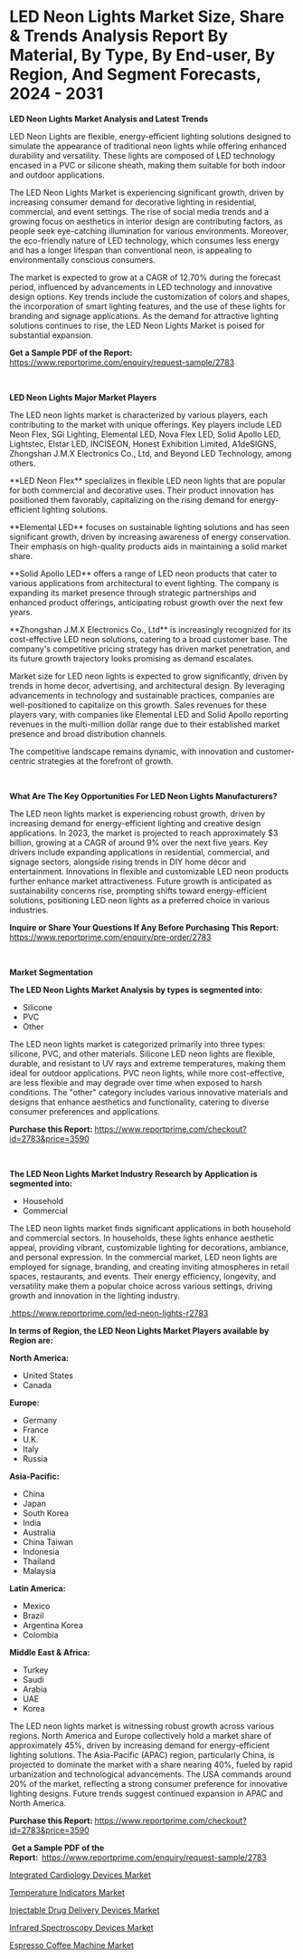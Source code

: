 <p><h1>LED Neon Lights Market Size, Share & Trends Analysis Report By Material, By Type, By End-user, By Region, And Segment Forecasts, 2024 - 2031</h1></p><p><strong>LED Neon Lights Market Analysis and Latest Trends</strong></p>
<p><p>LED Neon Lights are flexible, energy-efficient lighting solutions designed to simulate the appearance of traditional neon lights while offering enhanced durability and versatility. These lights are composed of LED technology encased in a PVC or silicone sheath, making them suitable for both indoor and outdoor applications. </p><p>The LED Neon Lights Market is experiencing significant growth, driven by increasing consumer demand for decorative lighting in residential, commercial, and event settings. The rise of social media trends and a growing focus on aesthetics in interior design are contributing factors, as people seek eye-catching illumination for various environments. Moreover, the eco-friendly nature of LED technology, which consumes less energy and has a longer lifespan than conventional neon, is appealing to environmentally conscious consumers.</p><p>The market is expected to grow at a CAGR of 12.70% during the forecast period, influenced by advancements in LED technology and innovative design options. Key trends include the customization of colors and shapes, the incorporation of smart lighting features, and the use of these lights for branding and signage applications. As the demand for attractive lighting solutions continues to rise, the LED Neon Lights Market is poised for substantial expansion.</p></p>
<p><strong>Get a Sample PDF of the Report:&nbsp;</strong> <a href="https://www.reportprime.com/enquiry/request-sample/2783?utm_campaign=28&utm_medium=2&utm_source=Github&utm_content=ia&utm_term=24122024&utm_id=led-neon-lights">https://www.reportprime.com/enquiry/request-sample/2783</a></p>
<p>&nbsp;</p>
<p><strong>LED Neon Lights Major Market Players</strong></p>
<p><p>The LED neon lights market is characterized by various players, each contributing to the market with unique offerings. Key players include LED Neon Flex, SGi Lighting, Elemental LED, Nova Flex LED, Solid Apollo LED, Lightstec, Elstar LED, INCISEON, Honest Exhibition Limited, A1deSIGNS, Zhongshan J.M.X Electronics Co., Ltd, and Beyond LED Technology, among others.</p><p>**LED Neon Flex** specializes in flexible LED neon lights that are popular for both commercial and decorative uses. Their product innovation has positioned them favorably, capitalizing on the rising demand for energy-efficient lighting solutions.</p><p>**Elemental LED** focuses on sustainable lighting solutions and has seen significant growth, driven by increasing awareness of energy conservation. Their emphasis on high-quality products aids in maintaining a solid market share.</p><p>**Solid Apollo LED** offers a range of LED neon products that cater to various applications from architectural to event lighting. The company is expanding its market presence through strategic partnerships and enhanced product offerings, anticipating robust growth over the next few years.</p><p>**Zhongshan J.M.X Electronics Co., Ltd** is increasingly recognized for its cost-effective LED neon solutions, catering to a broad customer base. The company's competitive pricing strategy has driven market penetration, and its future growth trajectory looks promising as demand escalates.</p><p>Market size for LED neon lights is expected to grow significantly, driven by trends in home decor, advertising, and architectural design. By leveraging advancements in technology and sustainable practices, companies are well-positioned to capitalize on this growth. Sales revenues for these players vary, with companies like Elemental LED and Solid Apollo reporting revenues in the multi-million dollar range due to their established market presence and broad distribution channels.</p><p>The competitive landscape remains dynamic, with innovation and customer-centric strategies at the forefront of growth.</p></p>
<p>&nbsp;</p>
<p><strong>What Are The Key Opportunities For LED Neon Lights Manufacturers?</strong></p>
<p><p>The LED neon lights market is experiencing robust growth, driven by increasing demand for energy-efficient lighting and creative design applications. In 2023, the market is projected to reach approximately $3 billion, growing at a CAGR of around 9% over the next five years. Key drivers include expanding applications in residential, commercial, and signage sectors, alongside rising trends in DIY home décor and entertainment. Innovations in flexible and customizable LED neon products further enhance market attractiveness. Future growth is anticipated as sustainability concerns rise, prompting shifts toward energy-efficient solutions, positioning LED neon lights as a preferred choice in various industries.</p></p>
<p><strong>Inquire or Share Your Questions If Any Before Purchasing This Report:</strong> <a href="https://www.reportprime.com/enquiry/pre-order/2783?utm_campaign=28&utm_medium=2&utm_source=Github&utm_content=ia&utm_term=24122024&utm_id=led-neon-lights">https://www.reportprime.com/enquiry/pre-order/2783</a></p>
<p>&nbsp;</p>
<p><strong>Market Segmentation</strong></p>
<p><strong>The LED Neon Lights Market Analysis by types is segmented into:</strong></p>
<p><ul><li>Silicone</li><li>PVC</li><li>Other</li></ul></p>
<p><p>The LED neon lights market is categorized primarily into three types: silicone, PVC, and other materials. Silicone LED neon lights are flexible, durable, and resistant to UV rays and extreme temperatures, making them ideal for outdoor applications. PVC neon lights, while more cost-effective, are less flexible and may degrade over time when exposed to harsh conditions. The "other" category includes various innovative materials and designs that enhance aesthetics and functionality, catering to diverse consumer preferences and applications.</p></p>
<p><strong>Purchase this Report:&nbsp;</strong><a href="https://www.reportprime.com/checkout?id=2783&price=3590&utm_campaign=28&utm_medium=2&utm_source=Github&utm_content=ia&utm_term=24122024&utm_id=led-neon-lights">https://www.reportprime.com/checkout?id=2783&price=3590</a></p>
<p>&nbsp;</p>
<p><strong>The LED Neon Lights Market Industry Research by Application is segmented into:</strong></p>
<p><ul><li>Household</li><li>Commercial</li></ul></p>
<p><p>The LED neon lights market finds significant applications in both household and commercial sectors. In households, these lights enhance aesthetic appeal, providing vibrant, customizable lighting for decorations, ambiance, and personal expression. In the commercial market, LED neon lights are employed for signage, branding, and creating inviting atmospheres in retail spaces, restaurants, and events. Their energy efficiency, longevity, and versatility make them a popular choice across various settings, driving growth and innovation in the lighting industry.</p></p>
<p><a href="https://www.reportprime.com/led-neon-lights-r2783?utm_campaign=28&utm_medium=2&utm_source=Github&utm_content=ia&utm_term=24122024&utm_id=led-neon-lights">&nbsp;https://www.reportprime.com/led-neon-lights-r2783</a></p>
<p><strong>In terms of Region, the LED Neon Lights Market Players available by Region are:</strong></p>
<p>
    <p> <strong> North America: </strong>
        <ul>
            <li>United States</li>
            <li>Canada</li>
        </ul>
        </p> 
    <p> <strong> Europe: </strong>
        <ul>
            <li>Germany</li>
            <li>France</li>
            <li>U.K.</li>
            <li>Italy</li>
            <li>Russia</li>
        </ul>
        </p> 
    <p> <strong> Asia-Pacific: </strong>
        <ul>
            <li>China</li>
            <li>Japan</li>
            <li>South Korea</li>
            <li>India</li>
            <li>Australia</li>
            <li>China Taiwan</li>
            <li>Indonesia</li>
            <li>Thailand</li>
            <li>Malaysia</li>
        </ul>
        </p> 
    <p> <strong> Latin America: </strong>
        <ul>
            <li>Mexico</li>
            <li>Brazil</li>
            <li>Argentina Korea</li>
            <li>Colombia</li>
        </ul>
        </p> 
    <p> <strong> Middle East & Africa: </strong>
        <ul>
            <li>Turkey</li>
            <li>Saudi</li>
            <li>Arabia</li>
            <li>UAE</li>
            <li>Korea</li>
        </ul>
    </p>
    </p>
<p><p>The LED neon lights market is witnessing robust growth across various regions. North America and Europe collectively hold a market share of approximately 45%, driven by increasing demand for energy-efficient lighting solutions. The Asia-Pacific (APAC) region, particularly China, is projected to dominate the market with a share nearing 40%, fueled by rapid urbanization and technological advancements. The USA commands around 20% of the market, reflecting a strong consumer preference for innovative lighting designs. Future trends suggest continued expansion in APAC and North America.</p></p>
<p><strong>Purchase this Report: </strong><a href="https://www.reportprime.com/checkout?id=2783&price=3590&utm_campaign=28&utm_medium=2&utm_source=Github&utm_content=ia&utm_term=24122024&utm_id=led-neon-lights">https://www.reportprime.com/checkout?id=2783&price=3590</a></p>
<p>&nbsp;<strong>Get a Sample PDF of the Report:&nbsp;&nbsp;</strong><a href="https://www.reportprime.com/enquiry/request-sample/2783?utm_campaign=28&utm_medium=2&utm_source=Github&utm_content=ia&utm_term=24122024&utm_id=led-neon-lights">https://www.reportprime.com/enquiry/request-sample/2783</a></p>
<p><strong></strong></p>
<p><p><a href="https://www.linkedin.com/pulse/global-integrated-cardiology-devices-market-analysis-xkotc?utm_campaign=28&utm_medium=2&utm_source=Github&utm_content=ia&utm_term=24122024&utm_id=led-neon-lights">Integrated Cardiology Devices Market</a></p><p><a href="https://github.com/indrystar/Market-Research-Report-List-5/blob/main/temperature-indicators-market.md?utm_campaign=28&utm_medium=2&utm_source=Github&utm_content=ia&utm_term=24122024&utm_id=led-neon-lights">Temperature Indicators Market</a></p><p><a href="https://www.linkedin.com/pulse/injectable-drug-delivery-devices-market-trend-expected-rfkjc?utm_campaign=28&utm_medium=2&utm_source=Github&utm_content=ia&utm_term=24122024&utm_id=led-neon-lights">Injectable Drug Delivery Devices Market</a></p><p><a href="https://www.linkedin.com/pulse/infrared-spectroscopy-devices-market-outlook-growth-f3hjc?utm_campaign=28&utm_medium=2&utm_source=Github&utm_content=ia&utm_term=24122024&utm_id=led-neon-lights">Infrared Spectroscopy Devices Market</a></p><p><a href="https://github.com/SamiaChowdhury801/Market-Research-Report-List-1/blob/main/espresso-coffee-machine-market.md?utm_campaign=28&utm_medium=2&utm_source=Github&utm_content=ia&utm_term=24122024&utm_id=led-neon-lights">Espresso Coffee Machine Market</a></p></p>